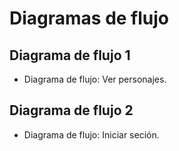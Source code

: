 # Diagramas de flujo
## Diagrama de flujo 1
- Diagrama de flujo: Ver personajes.
## Diagrama de flujo 2
- Diagrama de flujo: Iniciar seción.